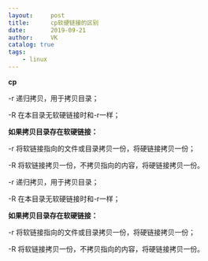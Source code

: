 ```yaml
---
layout:     post
title:      cp软硬链接的区别
date:       2019-09-21
author:     VK
catalog: true
tags:
    - linux
---
```


**cp**

-r 递归拷贝，用于拷贝目录；

-R 在本目录无软硬链接时和-r一样；

**如果拷贝目录存在软硬链接：**

-r 将软链接指向的文件或目录拷贝一份，将硬链接拷贝一份；

-R 将软链接拷贝一份，不拷贝指向的内容，将硬链接拷贝一份。

-r 递归拷贝，用于拷贝目录；

-R 在本目录无软硬链接时和-r一样；

**如果拷贝目录存在软硬链接：**

-r 将软链接指向的文件或目录拷贝一份，将硬链接拷贝一份；

-R 将软链接拷贝一份，不拷贝指向的内容，将硬链接拷贝一份。
